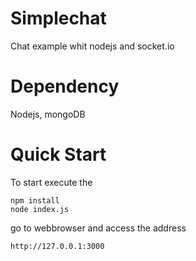 # Simplechat
Chat example whit nodejs and socket.io

# Dependency

Nodejs, mongoDB

# Quick Start

To start execute the 
```
npm install
node index.js
```
go to webbrowser and access the address
```
http://127.0.0.1:3000
```

